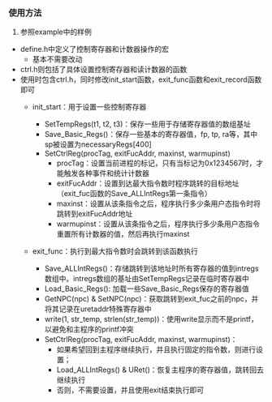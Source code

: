 ### 使用方法
1. 参照example中的样例
- define.h中定义了控制寄存器和计数器操作的宏
    - 基本不需要改动
- ctrl.h则包括了具体设置控制寄存器和读计数器的函数
- 使用时包含ctrl.h，同时修改init_start函数，exit_func函数和exit_record函数即可
    - init_start：用于设置一些控制寄存器
        - SetTempRegs(t1, t2, t3)：保存一些用于存储寄存器值的数组基址
        - Save_Basic_Regs()：保存一些基本的寄存器值，fp, tp, ra等，其中sp被设置为necessaryRegs[400]
        - SetCtrlReg(procTag, exitFucAddr, maxinst, warmupinst)
            - procTag：设置当前进程的标记，只有当标记为0x1234567时，才能触发各种事件和统计计数器
            - exitFucAddr：设置到达最大指令数时程序跳转的目标地址（exit_fuc函数的Save_ALLIntRegs第一条指令）
            - maxinst：设置从该条指令之后，程序执行多少条用户态指令时将跳转到exitFucAddr地址
            - warmupinst：设置从该条指令之后，程序执行多少条用户态指令重置所有计数器的值，然后再执行maxinst
    
    - exit_func：执行到最大指令数时会跳转到该函数执行
        - Save_ALLIntRegs()：存储跳转到该地址时所有寄存器的值到intregs数组中。intregs数组的基址由SetTempRegs记录在临时寄存器中
        - Load_Basic_Regs(): 加载一些Save_Basic_Regs保存的寄存器值
        - GetNPC(npc) & SetNPC(npc)：获取跳转到exit_fuc之前的npc，并将其记录在uretaddr特殊寄存器中
        - write(1, str_temp, strlen(str_temp))：使用write显示而不是printf，以避免和主程序的printf冲突
        - SetCtrlReg(procTag, exitFucAddr, maxinst, warmupinst)：
            - 如果希望回到主程序继续执行，并且执行固定的指令数，则进行设置；
            - Load_ALLIntRegs() & URet()：恢复主程序的寄存器值，跳转回去继续执行
            - 否则，不需要设置，并且使用exit结束执行即可
        